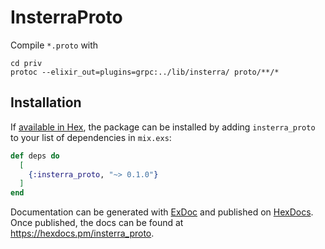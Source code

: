 # InsterraProto

Compile `*.proto` with 

```shell
cd priv
protoc --elixir_out=plugins=grpc:../lib/insterra/ proto/**/*
```

## Installation

If [available in Hex](https://hex.pm/docs/publish), the package can be installed
by adding `insterra_proto` to your list of dependencies in `mix.exs`:

```elixir
def deps do
  [
    {:insterra_proto, "~> 0.1.0"}
  ]
end
```

Documentation can be generated with [ExDoc](https://github.com/elixir-lang/ex_doc)
and published on [HexDocs](https://hexdocs.pm). Once published, the docs can
be found at <https://hexdocs.pm/insterra_proto>.

